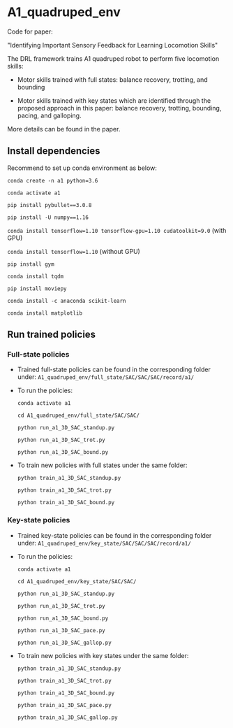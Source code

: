 # A1_quadruped_env

Code for paper:

"Identifying Important Sensory Feedback for Learning Locomotion Skills"

The DRL framework trains A1 quadruped robot to perform five locomotion skills:

* Motor skills trained with full states: balance recovery, trotting, and bounding

* Motor skills trained with key states which are identified through the proposed approach in this paper: balance recovery, trotting, bounding, pacing, and galloping. 

More details can be found in the paper.

## Install dependencies
Recommend to set up conda environment as below:

`conda create -n a1 python=3.6` 

`conda activate a1`

`pip install pybullet==3.0.8`

`pip install -U numpy==1.16`

`conda install tensorflow=1.10 tensorflow-gpu=1.10 cudatoolkit=9.0` (with GPU)

`conda install tensorflow=1.10` (without GPU)

`pip install gym`

`conda install tqdm`

`pip install moviepy`

`conda install -c anaconda scikit-learn`

`conda install matplotlib`

## Run trained policies
### Full-state policies

* Trained full-state policies can be found in the corresponding folder under: `A1_quadruped_env/full_state/SAC/SAC/SAC/record/a1/`

* To run the policies:

    `conda activate a1`
    
    `cd A1_quadruped_env/full_state/SAC/SAC/`
    
    `python run_a1_3D_SAC_standup.py`
    
    `python run_a1_3D_SAC_trot.py`
    
    `python run_a1_3D_SAC_bound.py`

* To train new policies with full states under the same folder:

    `python train_a1_3D_SAC_standup.py`
    
    `python train_a1_3D_SAC_trot.py`
    
    `python train_a1_3D_SAC_bound.py`

### Key-state policies
* Trained key-state policies can be found in the corresponding folder under:
`A1_quadruped_env/key_state/SAC/SAC/SAC/record/a1/`

* To run the policies:

    `conda activate a1`
    
    `cd A1_quadruped_env/key_state/SAC/SAC/`
    
    `python run_a1_3D_SAC_standup.py`
    
    `python run_a1_3D_SAC_trot.py`
    
    `python run_a1_3D_SAC_bound.py`
    
    `python run_a1_3D_SAC_pace.py`
    
    `python run_a1_3D_SAC_gallop.py`

* To train new policies with key states under the same folder:

    `python train_a1_3D_SAC_standup.py`
    
    `python train_a1_3D_SAC_trot.py`
    
    `python train_a1_3D_SAC_bound.py`
    
    `python train_a1_3D_SAC_pace.py`
    
    `python train_a1_3D_SAC_gallop.py`



